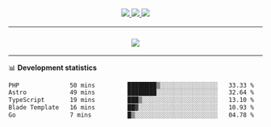 <h3 align="center">
  <a href="https://github.com/hwalker928">
      <img src="https://img.shields.io/github/followers/hwalker928?label=Followers&style=for-the-badge&color=lightblue">
  </a>
  <a href="https://harryw.link/discord" alt="Discord">
      <img src="https://img.shields.io/discord/738451951758606336?label=discord&style=for-the-badge&color=lightblue"/>
  </a>
  <a href="https://harryw.link/sparked" alt="Sparked Host">
      <img src="https://img.shields.io/static/v1?label=Sponsor&message=Sparked%20Host&color=yellow&style=for-the-badge"/>
  </a>
</h3>

<hr>


<h3 align="center">
  <a href="https://github.com/hwalker928">
      <img src="https://github-profile-trophy.vercel.app/?username=hwalker928&no-bg=true&no-frame=true">
  </a>
</h3>


<hr>

📊 **Development statistics**

<!--START_SECTION:waka-->

```txt
PHP              50 mins         ████████▒░░░░░░░░░░░░░░░░   33.33 %
Astro            49 mins         ████████░░░░░░░░░░░░░░░░░   32.64 %
TypeScript       19 mins         ███▒░░░░░░░░░░░░░░░░░░░░░   13.10 %
Blade Template   16 mins         ██▓░░░░░░░░░░░░░░░░░░░░░░   10.93 %
Go               7 mins          █▒░░░░░░░░░░░░░░░░░░░░░░░   04.78 %
```

<!--END_SECTION:waka-->
